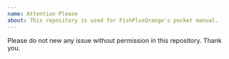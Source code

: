 ```yaml
---
name: Attention Please
about: This repository is used for FishPlusOrange's pocket manual.
---
```


Please do not new any issue without permission in this repository. Thank you.
